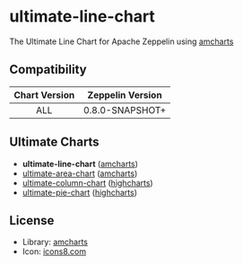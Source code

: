 # ultimate-line-chart

The Ultimate Line Chart for Apache Zeppelin using [amcharts](https://www.amcharts.com/)

## Compatibility

| Chart Version | Zeppelin Version |
| :---: | :---: |
| ALL | 0.8.0-SNAPSHOT+ |

## Ultimate Charts

- **ultimate-line-chart** ([amcharts](https://www.amcharts.com/))
- [ultimate-area-chart](https://github.com/1ambda/zeppelin-ultimate-area-chart) ([amcharts](https://www.amcharts.com/))
- [ultimate-column-chart](https://github.com/1ambda/zeppelin-ultimate-column-chart) ([highcharts](http://www.highcharts.com/))
- [ultimate-pie-chart](https://github.com/1ambda/zeppelin-ultimate-column-chart) ([highcharts](http://www.highcharts.com/))

## License

- Library: [amcharts](https://www.amcharts.com)
- Icon: [icons8.com](https://icons8.com/web-app/21191/line-chart) 

